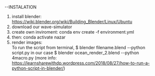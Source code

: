 --INSTALATION

1. install blender:              https://wiki.blender.org/wiki/Building_Blender/Linux/Ubuntu
2. download our wave-simulator 
3. create own inviroment:        conda env create -f environment.yml
4. then:                         conda activate nazar
5. render images:                 
                To run the script from terminal,
                $ blender filename.blend --python script.py in our case
                $ blender ocean_render_2.blend --python 4macro.py
(more info: https://learnsharewithdp.wordpress.com/2018/08/27/how-to-run-a-python-script-in-blender/)
